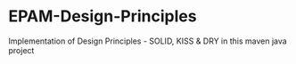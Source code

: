 # EPAM-Design-Principles
Implementation of Design Principles - SOLID, KISS &amp; DRY in this maven java project
